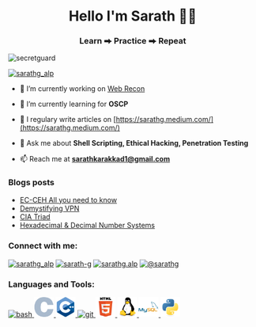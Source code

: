 <h1 align="center">Hello I'm Sarath 👨‍💻</h1>
<h3 align="center">Learn ⮕ Practice ⮕ Repeat</h3>

<p align="left"> <img src="https://komarev.com/ghpvc/?username=secretguard&label=Profile%20views&color=008ae6&style=flat-square" alt="secretguard" /> </p>

<p align="left"> <a href="https://twitter.com/sarathg_alp" target="blank"><img src="https://img.shields.io/twitter/follow/sarathg_alp?logo=twitter&style=for-the-badge" alt="sarathg_alp" /></a> </p>

- 🔭 I’m currently working on [Web Recon](https://github.com/secretguard/web-recon)

- 🌱 I’m currently learning for **OSCP**

- 📝 I regulary write articles on [https://sarathg.medium.com/](https://sarathg.medium.com/)

- 💬 Ask me about **Shell Scripting, Ethical Hacking, Penetration Testing**

- 📫 Reach me at **sarathkarakkad1@gmail.com**

### Blogs posts
<!-- BLOG-POST-LIST:START -->
- [EC-CEH All you need to know](https://medium.com/@sarathg/ec-ceh-all-you-need-to-know-58347e173661?source=rss-2279df1f5e2------2)
- [Demystifying VPN](https://medium.com/@sarathg/demystifying-vpn-1c9c9ff1a52e?source=rss-2279df1f5e2------2)
- [CIA Triad](https://medium.com/@sarathg/cia-triad-a66df883226?source=rss-2279df1f5e2------2)
- [Hexadecimal & Decimal Number Systems](https://medium.com/@sarathg/hexadecimal-decimal-number-systems-53b16f001a2e?source=rss-2279df1f5e2------2)
<!-- BLOG-POST-LIST:END -->

<h3 align="left">Connect with me:</h3>
<p align="left">
<a href="https://twitter.com/sarathg_alp" target="blank"><img align="center" src="https://cdn.jsdelivr.net/npm/simple-icons@3.0.1/icons/twitter.svg" alt="sarathg_alp" height="30" width="40" /></a>
<a href="https://linkedin.com/in/sarath-g" target="blank"><img align="center" src="https://cdn.jsdelivr.net/npm/simple-icons@3.0.1/icons/linkedin.svg" alt="sarath-g" height="30" width="40" /></a>
<a href="https://fb.com/sarathg.alp" target="blank"><img align="center" src="https://cdn.jsdelivr.net/npm/simple-icons@3.0.1/icons/facebook.svg" alt="sarathg.alp" height="30" width="40" /></a>
<a href="https://medium.com/@sarathg" target="blank"><img align="center" src="https://cdn.jsdelivr.net/npm/simple-icons@3.0.1/icons/medium.svg" alt="@sarathg" height="30" width="40" /></a>
</p>

<h3 align="left">Languages and Tools:</h3>
<p align="left"> <a href="https://www.gnu.org/software/bash/" target="_blank"> <img src="https://www.vectorlogo.zone/logos/gnu_bash/gnu_bash-icon.svg" alt="bash" width="40" height="40"/> </a> <a href="https://www.cprogramming.com/" target="_blank"> <img src="https://raw.githubusercontent.com/devicons/devicon/master/icons/c/c-original.svg" alt="c" width="40" height="40"/> </a> <a href="https://www.w3schools.com/cpp/" target="_blank"> <img src="https://raw.githubusercontent.com/devicons/devicon/master/icons/cplusplus/cplusplus-original.svg" alt="cplusplus" width="40" height="40"/> </a> <a href="https://git-scm.com/" target="_blank"> <img src="https://www.vectorlogo.zone/logos/git-scm/git-scm-icon.svg" alt="git" width="40" height="40"/> </a> <a href="https://www.w3.org/html/" target="_blank"> <img src="https://raw.githubusercontent.com/devicons/devicon/master/icons/html5/html5-original-wordmark.svg" alt="html5" width="40" height="40"/> </a> <a href="https://www.linux.org/" target="_blank"> <img src="https://raw.githubusercontent.com/devicons/devicon/master/icons/linux/linux-original.svg" alt="linux" width="40" height="40"/> </a> <a href="https://www.mysql.com/" target="_blank"> <img src="https://raw.githubusercontent.com/devicons/devicon/master/icons/mysql/mysql-original-wordmark.svg" alt="mysql" width="40" height="40"/> </a> <a href="https://www.python.org" target="_blank"> <img src="https://raw.githubusercontent.com/devicons/devicon/master/icons/python/python-original.svg" alt="python" width="40" height="40"/> </a> </p>
